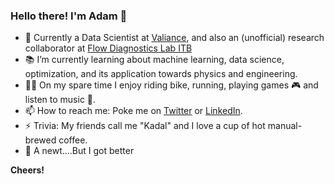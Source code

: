 ### Hello there! I'm Adam 👋

- 🔭 Currently a Data Scientist at [Valiance](https://valiance.ai/), and also an (unofficial) research collaborator at [Flow Diagnostics Lab ITB](https://flowdiagnostics.ftmd.itb.ac.id/)
- :books: I’m currently learning about machine learning, data science, optimization, and its application towards physics and engineering.
- :biking_man: On my spare time I enjoy riding bike, running, playing games :video_game: and listen to music :musical_note:.
- 📫 How to reach me: Poke me on [Twitter](https://twitter.com/kadalghifari) or [LinkedIn](https://www.linkedin.com/in/ghifariadamf/).
- ⚡ Trivia: My friends call me "Kadal" and I love a cup of hot manual-brewed coffee.
- :lizard: A newt....But I got better 

**Cheers!**
